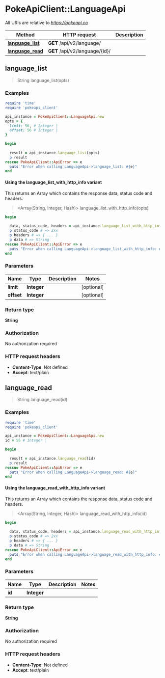 # PokeApiClient::LanguageApi

All URIs are relative to *https://pokeapi.co*

| Method | HTTP request | Description |
| ------ | ------------ | ----------- |
| [**language_list**](LanguageApi.md#language_list) | **GET** /api/v2/language/ |  |
| [**language_read**](LanguageApi.md#language_read) | **GET** /api/v2/language/{id}/ |  |


## language_list

> String language_list(opts)



### Examples

```ruby
require 'time'
require 'pokeapi_client'

api_instance = PokeApiClient::LanguageApi.new
opts = {
  limit: 56, # Integer | 
  offset: 56 # Integer | 
}

begin
  
  result = api_instance.language_list(opts)
  p result
rescue PokeApiClient::ApiError => e
  puts "Error when calling LanguageApi->language_list: #{e}"
end
```

#### Using the language_list_with_http_info variant

This returns an Array which contains the response data, status code and headers.

> <Array(String, Integer, Hash)> language_list_with_http_info(opts)

```ruby
begin
  
  data, status_code, headers = api_instance.language_list_with_http_info(opts)
  p status_code # => 2xx
  p headers # => { ... }
  p data # => String
rescue PokeApiClient::ApiError => e
  puts "Error when calling LanguageApi->language_list_with_http_info: #{e}"
end
```

### Parameters

| Name | Type | Description | Notes |
| ---- | ---- | ----------- | ----- |
| **limit** | **Integer** |  | [optional] |
| **offset** | **Integer** |  | [optional] |

### Return type

**String**

### Authorization

No authorization required

### HTTP request headers

- **Content-Type**: Not defined
- **Accept**: text/plain


## language_read

> String language_read(id)



### Examples

```ruby
require 'time'
require 'pokeapi_client'

api_instance = PokeApiClient::LanguageApi.new
id = 56 # Integer | 

begin
  
  result = api_instance.language_read(id)
  p result
rescue PokeApiClient::ApiError => e
  puts "Error when calling LanguageApi->language_read: #{e}"
end
```

#### Using the language_read_with_http_info variant

This returns an Array which contains the response data, status code and headers.

> <Array(String, Integer, Hash)> language_read_with_http_info(id)

```ruby
begin
  
  data, status_code, headers = api_instance.language_read_with_http_info(id)
  p status_code # => 2xx
  p headers # => { ... }
  p data # => String
rescue PokeApiClient::ApiError => e
  puts "Error when calling LanguageApi->language_read_with_http_info: #{e}"
end
```

### Parameters

| Name | Type | Description | Notes |
| ---- | ---- | ----------- | ----- |
| **id** | **Integer** |  |  |

### Return type

**String**

### Authorization

No authorization required

### HTTP request headers

- **Content-Type**: Not defined
- **Accept**: text/plain

